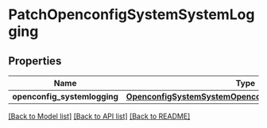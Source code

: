 # PatchOpenconfigSystemSystemLogging

## Properties
Name | Type | Description | Notes
------------ | ------------- | ------------- | -------------
**openconfig_systemlogging** | [**OpenconfigSystemSystemOpenconfigsystemsystemLogging**](OpenconfigSystemSystemOpenconfigsystemsystemLogging.md) |  | [optional] 

[[Back to Model list]](../README.md#documentation-for-models) [[Back to API list]](../README.md#documentation-for-api-endpoints) [[Back to README]](../README.md)



